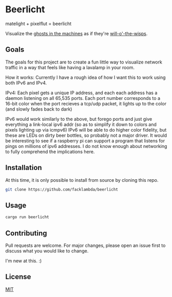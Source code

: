 # Beerlicht

matelight + pixelflut = beerlicht

Visualize the [ghosts in the machines](https://en.wikipedia.org/wiki/Ghost_in_the_machine) as if they're [will-o'-the-wisps](https://en.wikipedia.org/wiki/Will-o%27-the-wisp).


## Goals

The goals for this project are to create a fun little way to visualize network traffic in a way that feels like having a lavalamp in your room.

How it works:
Currently I have a rough idea of how I want this to work using both IPv6 and IPv4.

IPv4:
Each pixel gets a unique IP address, and each each address has a daemon listening on all 65,535 ports.
Each port number corresponds to a 16-bit color when the port recieves a tcp/udp packet, it lights up to the color (and slowly fades back to dark)

IPv6 would work similarly to the above, but forego ports and just give everything a link-local ipv6 addr (so as to simplify it down to colors and pixels lighting up via icmpv6)
IPv6 will be able to do higher color fidelity, but these are LEDs on dirty beer bottles, so probably not a major driver.
It would be interesting to see if a raspberry pi can support a program that listens for pings on millions of ipv6 addresses. I do not know enough about networking to fully comprehend the implications here.

## Installation

At this time, it is only possible to install from source by cloning this repo.

```bash
git clone https://github.com/facklambda/beerlicht
```

## Usage

```bash
cargo run beerlicht
```

## Contributing
Pull requests are welcome. For major changes, please open an issue first to discuss what you would like to change.

I'm new at this. :)

## License
[MIT](https://choosealicense.com/licenses/mit/)
